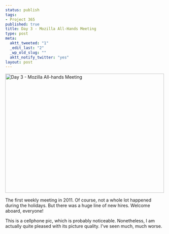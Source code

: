 ```yaml
--- 
status: publish
tags: 
- Project 365
published: true
title: Day 3 - Mozilla All-Hands Meeting
type: post
meta: 
  aktt_tweeted: "1"
  _edit_last: "2"
  _wp_old_slug: ""
  aktt_notify_twitter: "yes"
layout: post
---
```

<a href="http://www.flickr.com/photos/freeed/5320516437/" title="Day 3 - Mozilla All-hands Meeting by Fred​, on Flickr"><img src="http://farm6.static.flickr.com/5085/5320516437_de4050175c.jpg" width="500" height="375" alt="Day 3 - Mozilla All-hands Meeting" /></a>

The first weekly meeting in 2011. Of course, not a whole lot happened during the holidays. But there was a huge line of new hires. Welcome aboard, everyone!

This is a cellphone pic, which is probably noticeable. Nonetheless, I am actually quite pleased with its picture quality. I've seen much, much worse.
